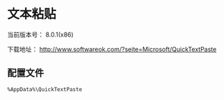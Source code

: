 # 文本粘贴

当前版本号： 8.0.1(x86)

下载地址： http://www.softwareok.com/?seite=Microsoft/QuickTextPaste

## 配置文件
`%AppData%\QuickTextPaste`
